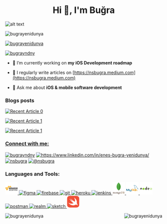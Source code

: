 <h1 align="center">Hi 👋, I'm Buğra</h1>

![alt text](https://user-images.githubusercontent.com/54468032/134862518-90defa57-eaee-4f15-8cca-11122c15b845.png)

<p align="left"> <img src="https://komarev.com/ghpvc/?username=bugrayenidunya&label=Profile%20views&color=0e75b6&style=flat" alt="bugrayenidunya" /> </p>

<p align="left"> <a href="https://github.com/ryo-ma/github-profile-trophy"><img src="https://github-profile-trophy.vercel.app/?username=bugrayenidunya" alt="bugrayenidunya" /></a> </p>

<p align="left"> <a href="https://twitter.com/bugrayndny" target="blank"><img src="https://img.shields.io/twitter/follow/bugrayndny?logo=twitter&style=for-the-badge" alt="bugrayndny" /></a> </p>

- 🔭 I’m currently working on **my iOS Development roadmap**

- 📝 I regularly write articles on [https://nsbugra.medium.com](https://nsbugra.medium.com)

- 💬 Ask me about **iOS & mobile software development**

### Blogs posts
<!-- BLOG-POST-LIST:START -->
 <a target="_blank" href="https://github-readme-medium-recent-article.vercel.app/medium/@nsbugra/0"><img src="https://github-readme-medium-recent-article.vercel.app/medium/@nsbugra/0" alt="Recent Article 0"> 

 <a target="_blank" href="https://github-readme-medium-recent-article.vercel.app/medium/@nsbugra/1"><img src="https://github-readme-medium-recent-article.vercel.app/medium/@nsbugra/1" alt="Recent Article 1">
  
 <a target="_blank" href="https://github-readme-medium-recent-article.vercel.app/medium/@nsbugra/2"><img src="https://github-readme-medium-recent-article.vercel.app/medium/@nsbugra/2" alt="Recent Article 1"> 

<!-- BLOG-POST-LIST:END -->

<h3 align="left">Connect with me:</h3>
<p align="left">
<a href="https://twitter.com/bugrayndny" target="blank"><img align="center" src="https://raw.githubusercontent.com/rahuldkjain/github-profile-readme-generator/master/src/images/icons/Social/twitter.svg" alt="bugrayndny" height="30" width="40" /></a>
<a href="https://linkedin.com/in/https://www.linkedin.com/in/enes-bugra-yenidunya/" target="blank"><img align="center" src="https://raw.githubusercontent.com/rahuldkjain/github-profile-readme-generator/master/src/images/icons/Social/linked-in-alt.svg" alt="https://www.linkedin.com/in/enes-bugra-yenidunya/" height="30" width="40" /></a>
<a href="https://instagram.com/nsbugra" target="blank"><img align="center" src="https://raw.githubusercontent.com/rahuldkjain/github-profile-readme-generator/master/src/images/icons/Social/instagram.svg" alt="nsbugra" height="30" width="40" /></a>
<a href="https://medium.com/@nsbugra" target="blank"><img align="center" src="https://raw.githubusercontent.com/rahuldkjain/github-profile-readme-generator/master/src/images/icons/Social/medium.svg" alt="@nsbugra" height="30" width="40" /></a>
</p>

<h3 align="left">Languages and Tools:</h3>
<p align="left"> <a href="https://aws.amazon.com" target="_blank"> <img src="https://raw.githubusercontent.com/devicons/devicon/master/icons/amazonwebservices/amazonwebservices-original-wordmark.svg" alt="aws" width="40" height="40"/> </a> <a href="https://www.figma.com/" target="_blank"> <img src="https://www.vectorlogo.zone/logos/figma/figma-icon.svg" alt="figma" width="40" height="40"/> </a> <a href="https://firebase.google.com/" target="_blank"> <img src="https://www.vectorlogo.zone/logos/firebase/firebase-icon.svg" alt="firebase" width="40" height="40"/> </a> <a href="https://git-scm.com/" target="_blank"> <img src="https://www.vectorlogo.zone/logos/git-scm/git-scm-icon.svg" alt="git" width="40" height="40"/> </a> <a href="https://heroku.com" target="_blank"> <img src="https://www.vectorlogo.zone/logos/heroku/heroku-icon.svg" alt="heroku" width="40" height="40"/> </a> <a href="https://www.jenkins.io" target="_blank"> <img src="https://www.vectorlogo.zone/logos/jenkins/jenkins-icon.svg" alt="jenkins" width="40" height="40"/> </a> <a href="https://www.mongodb.com/" target="_blank"> <img src="https://raw.githubusercontent.com/devicons/devicon/master/icons/mongodb/mongodb-original-wordmark.svg" alt="mongodb" width="40" height="40"/> </a> <a href="https://www.mysql.com/" target="_blank"> <img src="https://raw.githubusercontent.com/devicons/devicon/master/icons/mysql/mysql-original-wordmark.svg" alt="mysql" width="40" height="40"/> </a> <a href="https://nodejs.org" target="_blank"> <img src="https://raw.githubusercontent.com/devicons/devicon/master/icons/nodejs/nodejs-original-wordmark.svg" alt="nodejs" width="40" height="40"/> </a> <a href="https://postman.com" target="_blank"> <img src="https://www.vectorlogo.zone/logos/getpostman/getpostman-icon.svg" alt="postman" width="40" height="40"/> </a> <a href="https://realm.io/" target="_blank"> <img src="https://raw.githubusercontent.com/bestofjs/bestofjs-webui/8665e8c267a0215f3159df28b33c365198101df5/public/logos/realm.svg" alt="realm" width="40" height="40"/> </a> <a href="https://www.sketch.com/" target="_blank"> <img src="https://www.vectorlogo.zone/logos/sketchapp/sketchapp-icon.svg" alt="sketch" width="40" height="40"/> </a> <a href="https://developer.apple.com/swift/" target="_blank"> <img src="https://raw.githubusercontent.com/devicons/devicon/master/icons/swift/swift-original.svg" alt="swift" width="40" height="40"/> </a> </p>

<p>&nbsp;<img align="left" src="https://github-readme-stats.vercel.app/api?username=bugrayenidunya&show_icons=true&locale=en" alt="bugrayenidunya" />
<img align="right" src="https://github-readme-streak-stats.herokuapp.com/?user=bugrayenidunya&" alt="bugrayenidunya" />
</p>

